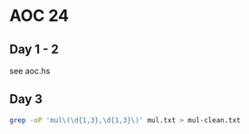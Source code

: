 # AOC 24

## Day 1 - 2

see aoc.hs

## Day 3

```sh
grep -oP 'mul\(\d{1,3},\d{1,3}\)' mul.txt > mul-clean.txt
```
